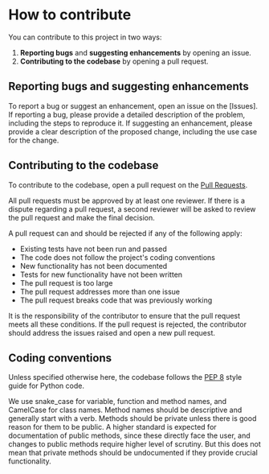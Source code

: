 # How to contribute

You can contribute to this project in two ways:

1.  **Reporting bugs** and **suggesting enhancements** by opening an issue.
2.  **Contributing to the codebase** by opening a pull request.

## Reporting bugs and suggesting enhancements

To report a bug or suggest an enhancement, open an issue on the [Issues]. If
reporting a bug, please provide a detailed description of the problem, including
the steps to reproduce it. If suggesting an enhancement, please provide a clear
description of the proposed change, including the use case for the change.

## Contributing to the codebase

To contribute to the codebase, open a pull request on the [Pull Requests](https://github.com/Bayer-Group/medconb-client/pulls).

All pull requests must be approved by at least one reviewer. If there is a
dispute regarding a pull request, a second reviewer will be asked to review the
pull request and make the final decision.

A pull request can and should be rejected if any of the following apply:

- Existing tests have not been run and passed
- The code does not follow the project's coding conventions
- New functionality has not been documented
- Tests for new functionality have not been written
- The pull request is too large
- The pull request addresses more than one issue
- The pull request breaks code that was previously working

It is the responsibility of the contributor to ensure that the pull request meets
all these conditions. If the pull request is rejected, the contributor should
address the issues raised and open a new pull request.

## Coding conventions

Unless specified otherwise here, the codebase follows the [PEP 8](https://peps.python.org/pep-0008/)
style guide for Python code.

We use snake_case for variable, function and method names, and CamelCase for
class names. Method names should be descriptive and generally start with a verb.
Methods should be private unless there is good reason for them to be public. A
higher standard is expected for documentation of public methods, since these
directly face the user, and changes to public methods require higher level of
scrutiny. But this does not mean that private methods should be undocumented if
they provide crucial functionality.
